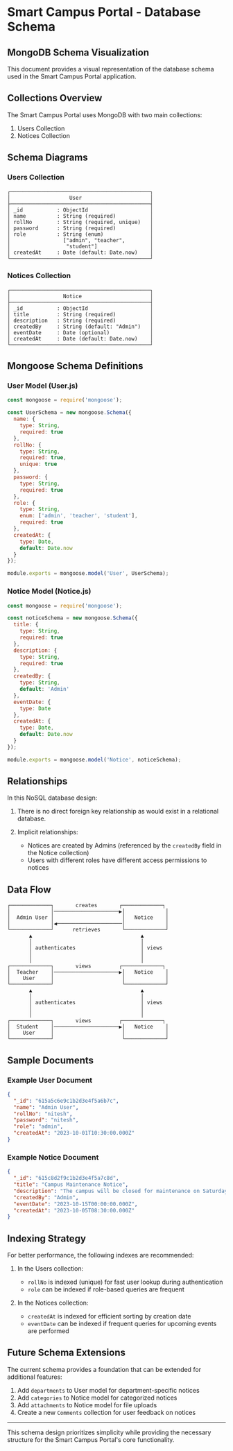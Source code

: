 # Smart Campus Portal - Database Schema

## MongoDB Schema Visualization

This document provides a visual representation of the database schema used in the Smart Campus Portal application.

## Collections Overview

The Smart Campus Portal uses MongoDB with two main collections:
1. Users Collection
2. Notices Collection

## Schema Diagrams

### Users Collection

```
┌─────────────────────────────────────────────┐
│                   User                      │
├─────────────────────────────────────────────┤
│ _id           : ObjectId                    │
│ name          : String (required)           │
│ rollNo        : String (required, unique)   │
│ password      : String (required)           │
│ role          : String (enum)               │
│                 ["admin", "teacher",        │
│                  "student"]                 │
│ createdAt     : Date (default: Date.now)    │
└─────────────────────────────────────────────┘
```

### Notices Collection

```
┌─────────────────────────────────────────────┐
│                 Notice                      │
├─────────────────────────────────────────────┤
│ _id           : ObjectId                    │
│ title         : String (required)           │
│ description   : String (required)           │
│ createdBy     : String (default: "Admin")   │
│ eventDate     : Date (optional)             │
│ createdAt     : Date (default: Date.now)    │
└─────────────────────────────────────────────┘
```

## Mongoose Schema Definitions

### User Model (User.js)

```javascript
const mongoose = require('mongoose');

const UserSchema = new mongoose.Schema({
  name: {
    type: String,
    required: true
  },
  rollNo: {
    type: String,
    required: true,
    unique: true
  },
  password: {
    type: String,
    required: true
  },
  role: {
    type: String,
    enum: ['admin', 'teacher', 'student'],
    required: true
  },
  createdAt: {
    type: Date,
    default: Date.now
  }
});

module.exports = mongoose.model('User', UserSchema);
```

### Notice Model (Notice.js)

```javascript
const mongoose = require('mongoose');

const noticeSchema = new mongoose.Schema({
  title: {
    type: String,
    required: true
  },
  description: {
    type: String,
    required: true
  },
  createdBy: {
    type: String,
    default: 'Admin'
  },
  eventDate: {
    type: Date
  },
  createdAt: {
    type: Date,
    default: Date.now
  }
});

module.exports = mongoose.model('Notice', noticeSchema);
```

## Relationships

In this NoSQL database design:

1. There is no direct foreign key relationship as would exist in a relational database.

2. Implicit relationships:
   - Notices are created by Admins (referenced by the `createdBy` field in the Notice collection)
   - Users with different roles have different access permissions to notices

## Data Flow

```
┌─────────────┐       creates       ┌─────────────┐
│             │─────────────────────▶│             │
│  Admin User │                      │   Notice    │
│             │◀─────────────────────│             │
└─────────────┘      retrieves       └─────────────┘
       ▲                                   ▲
       │                                   │
       │ authenticates                     │ views
       │                                   │
       │                                   │
┌─────────────┐       views         ┌─────────────┐
│  Teacher    │─────────────────────▶│   Notice    │
│    User     │                      │             │
└─────────────┘                      └─────────────┘
       ▲                                   ▲
       │                                   │
       │ authenticates                     │ views
       │                                   │
       │                                   │
┌─────────────┐       views         ┌─────────────┐
│  Student    │─────────────────────▶│   Notice    │
│    User     │                      │             │
└─────────────┘                      └─────────────┘
```

## Sample Documents

### Example User Document

```json
{
  "_id": "615a5c6e9c1b2d3e4f5a6b7c",
  "name": "Admin User",
  "rollNo": "nitesh",
  "password": "nitesh",
  "role": "admin",
  "createdAt": "2023-10-01T10:30:00.000Z"
}
```

### Example Notice Document

```json
{
  "_id": "615c8d2f9c1b2d3e4f5a7c8d",
  "title": "Campus Maintenance Notice",
  "description": "The campus will be closed for maintenance on Saturday.",
  "createdBy": "Admin",
  "eventDate": "2023-10-15T00:00:00.000Z",
  "createdAt": "2023-10-05T08:30:00.000Z"
}
```

## Indexing Strategy

For better performance, the following indexes are recommended:

1. In the Users collection:
   - `rollNo` is indexed (unique) for fast user lookup during authentication
   - `role` can be indexed if role-based queries are frequent

2. In the Notices collection:
   - `createdAt` is indexed for efficient sorting by creation date
   - `eventDate` can be indexed if frequent queries for upcoming events are performed

## Future Schema Extensions

The current schema provides a foundation that can be extended for additional features:

1. Add `departments` to User model for department-specific notices
2. Add `categories` to Notice model for categorized notices
3. Add `attachments` to Notice model for file uploads
4. Create a new `Comments` collection for user feedback on notices

---

This schema design prioritizes simplicity while providing the necessary structure for the Smart Campus Portal's core functionality.